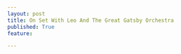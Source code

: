 ```yaml
---
layout: post
title: On Set With Leo And The Great Gatsby Orchestra
published: True
feature: 

---
```


